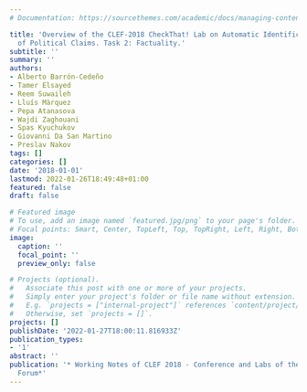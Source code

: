 ```yaml
---
# Documentation: https://sourcethemes.com/academic/docs/managing-content/

title: 'Overview of the CLEF-2018 CheckThat! Lab on Automatic Identification and Verification
  of Political Claims. Task 2: Factuality.'
subtitle: ''
summary: ''
authors:
- Alberto Barrón-Cedeño
- Tamer Elsayed
- Reem Suwaileh
- Lluís Màrquez
- Pepa Atanasova
- Wajdi Zaghouani
- Spas Kyuchukov
- Giovanni Da San Martino
- Preslav Nakov
tags: []
categories: []
date: '2018-01-01'
lastmod: 2022-01-26T18:49:48+01:00
featured: false
draft: false

# Featured image
# To use, add an image named `featured.jpg/png` to your page's folder.
# Focal points: Smart, Center, TopLeft, Top, TopRight, Left, Right, BottomLeft, Bottom, BottomRight.
image:
  caption: ''
  focal_point: ''
  preview_only: false

# Projects (optional).
#   Associate this post with one or more of your projects.
#   Simply enter your project's folder or file name without extension.
#   E.g. `projects = ["internal-project"]` references `content/project/deep-learning/index.md`.
#   Otherwise, set `projects = []`.
projects: []
publishDate: '2022-01-27T18:00:11.816933Z'
publication_types:
- '1'
abstract: ''
publication: '* Working Notes of CLEF 2018 - Conference and Labs of the Evaluation
  Forum*'
---
```

